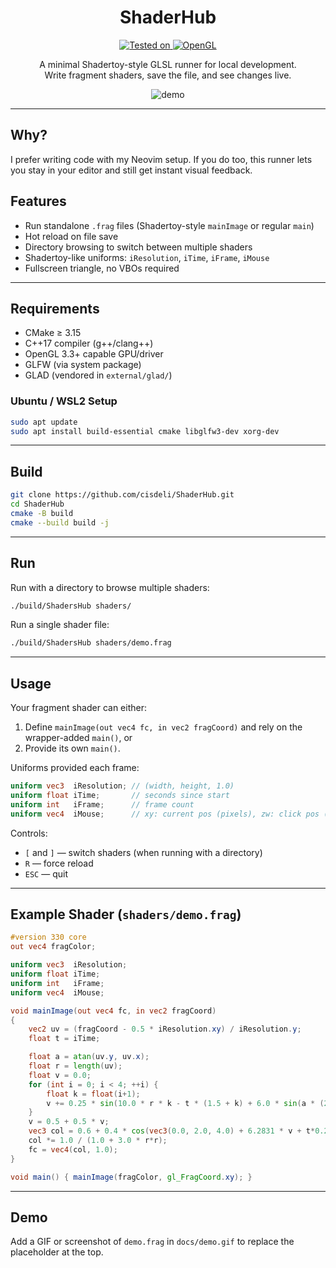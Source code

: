 <div align="center">

# ShaderHub
<p align="center">
  <a href="#">
    <img alt="Tested on" src="https://img.shields.io/badge/Ubuntu%20-%2024.04%20(WSL2)-0A7ACA?logo=ubuntu">
  </a>
  <a href="#">
    <img alt="OpenGL" src="https://img.shields.io/badge/OpenGL-4.5%20Core%20(3.3%2B%20OK)-008FBA?logo=opengl">
  </a>
</p>

A minimal Shadertoy-style GLSL runner for local development.  
Write fragment shaders, save the file, and see changes live.

![demo](github/demo.gif)

</div>

---

## Why?

I prefer writing code with my Neovim setup. If you do too, this runner lets you stay in your editor and still get instant visual feedback.

## Features

- Run standalone `.frag` files (Shadertoy-style `mainImage` or regular `main`)
- Hot reload on file save
- Directory browsing to switch between multiple shaders
- Shadertoy-like uniforms: `iResolution`, `iTime`, `iFrame`, `iMouse`
- Fullscreen triangle, no VBOs required

---

## Requirements

- CMake ≥ 3.15  
- C++17 compiler (g++/clang++)  
- OpenGL 3.3+ capable GPU/driver  
- GLFW (via system package)  
- GLAD (vendored in `external/glad/`)

### Ubuntu / WSL2 Setup

```bash
sudo apt update
sudo apt install build-essential cmake libglfw3-dev xorg-dev
```

---

## Build

```bash
git clone https://github.com/cisdeli/ShaderHub.git
cd ShaderHub
cmake -B build
cmake --build build -j
```

---

## Run

Run with a directory to browse multiple shaders:

```bash
./build/ShadersHub shaders/
```

Run a single shader file:

```bash
./build/ShadersHub shaders/demo.frag
```

---

## Usage

Your fragment shader can either:

1. Define `mainImage(out vec4 fc, in vec2 fragCoord)` and rely on the wrapper-added `main()`, or  
2. Provide its own `main()`.

Uniforms provided each frame:

```glsl
uniform vec3  iResolution; // (width, height, 1.0)
uniform float iTime;       // seconds since start
uniform int   iFrame;      // frame count
uniform vec4  iMouse;      // xy: current pos (pixels), zw: click pos (pixels) while held
```

Controls:

- `[` and `]` — switch shaders (when running with a directory)  
- `R` — force reload  
- `ESC` — quit

---

## Example Shader (`shaders/demo.frag`)

```glsl
#version 330 core
out vec4 fragColor;

uniform vec3  iResolution;
uniform float iTime;
uniform int   iFrame;
uniform vec4  iMouse;

void mainImage(out vec4 fc, in vec2 fragCoord)
{
    vec2 uv = (fragCoord - 0.5 * iResolution.xy) / iResolution.y;
    float t = iTime;

    float a = atan(uv.y, uv.x);
    float r = length(uv);
    float v = 0.0;
    for (int i = 0; i < 4; ++i) {
        float k = float(i+1);
        v += 0.25 * sin(10.0 * r * k - t * (1.5 + k) + 6.0 * sin(a * (2.0 + k)));
    }
    v = 0.5 + 0.5 * v;
    vec3 col = 0.6 + 0.4 * cos(vec3(0.0, 2.0, 4.0) + 6.2831 * v + t*0.2);
    col *= 1.0 / (1.0 + 3.0 * r*r);
    fc = vec4(col, 1.0);
}

void main() { mainImage(fragColor, gl_FragCoord.xy); }
```

---

## Demo

Add a GIF or screenshot of `demo.frag` in `docs/demo.gif` to replace the placeholder at the top.
